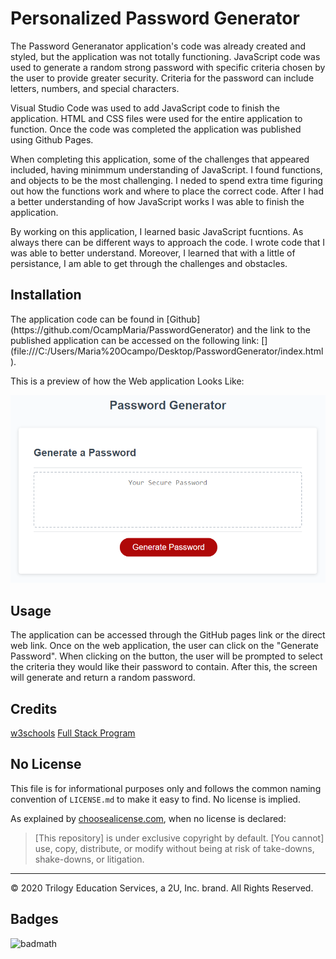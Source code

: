 # Personalized Password Generator
<p> 
The Password Generanator application's code was already created and styled, but the application was not totally functioning. JavaScript code was used to generate a random strong password with specific criteria chosen by the user to provide greater security. Criteria for the password can include letters, numbers, and special characters. 
</p>

<p>
Visual Studio Code was used to add JavaScript code to finish the application. HTML and CSS files were used for the entire application to function. Once the code was completed the application was published using Github Pages. 
</p>

<p>
When completing this application, some of the challenges that appeared included, having minimmum understanding of JavaScript. I found functions, and objects to be the most challenging. I neded to spend extra time figuring out how the functions work and where to place the correct code. After I had a better understanding of how JavaScript works I was able to finish the application. 
</p>

<p>
By working on this application, I learned basic JavaScript fucntions. As always there can be different ways to approach the code. I wrote code that I was able to better understand. 
Moreover, I learned that with a little of persistance, I am able to get through the challenges and obstacles. 
</p>

## Installation
<p> The application code can be found in [Github](https://github.com/OcampMaria/PasswordGenerator) and the link to the published application can be accessed on the following link: [](file:///C:/Users/Maria%20Ocampo/Desktop/PasswordGenerator/index.html). 
</p>

This is a preview of how the Web application Looks Like: 


![password generator demo](./Assets/03-javascript-homework-demo.png)


## Usage
<p>
The application can be accessed through the GitHub pages link or the direct web link.
Once on the web application, the user can click on the "Generate Password". When clicking on the button, the user will be prompted to select the criteria they would like their password to contain. After this, the screen will generate and return a random password. 
</p>

## Credits
[w3schools](https://www.w3schools.com/html/)
[Full Stack Program](https://uclax.bootcampcontent.com/UCLA-Coding-Boot-Camp/ucla-la-fsf-pt-09-2020-u-c/tree/master)

## No License

This file is for informational purposes only and follows the common naming convention of `LICENSE.md` to make it easy to find. No license is implied.

As explained by [choosealicense.com](https://choosealicense.com/no-permission/), when no license is declared: 

>[This repository] is under exclusive copyright by default. [You cannot] use, copy, distribute, or modify without being at risk of take-downs, shake-downs, or litigation.

- - -
© 2020 Trilogy Education Services, a 2U, Inc. brand. All Rights Reserved.

## Badges
![badmath](https://img.shields.io/github/languages/top/nielsenjared/badmath)
